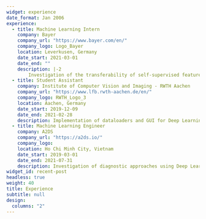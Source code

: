 ```yaml
---
widget: experience
date_format: Jan 2006
experience:
  - title: Machine Learning Intern
    company: Bayer
    company_url: "https://www.bayer.com/en/"
    company_logo: Logo_Bayer
    location: Leverkusen, Germany
    date_start: 2021-03-01
    date_end: ""
    description: |-2
        Investigation of the transferability of self-supervised features in medical image tasks
  - title: Student Assistant
    company: Institute of Computer Vision and Imaging - RWTH Aachen
    company_url: "https://www.lfb.rwth-aachen.de/en/"
    company_logo: RWTH_Logo_3
    location: Aachen, Germany
    date_start: 2019-12-09
    date_end: 2021-02-28
    description: Implementation of dataloaders and GUI for Deep Learning-based cell recognition in Haematology
  - title: Machine Learning Engineer
    company: A2DS
    company_url: "https://a2ds.io/"
    company_logo: 
    location: Ho Chi Minh City, Vietnam
    date_start: 2019-03-01
    date_end: 2021-07-31
    description: Investigation of diagnostic approaches using Deep Learning in Ophthalmology
widget_id: recent-post
headless: true
weight: 40
title: Experience
subtitle: null
design:
  columns: "2"
---
```

